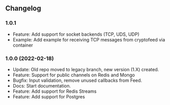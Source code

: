 ## Changelog

### 1.0.1
  * Feature: Add support for socket backends (TCP, UDS, UDP)
  * Example: Add example for receiving TCP messages from cryptofeed via container

### 1.0.0 (2022-02-18)
  * Update: Old repo moved to legacy branch, new version (1.X) created.
  * Feature: Support for public channels on Redis and Mongo
  * Bugfix: Input validation, remove unused callbacks from Feed.
  * Docs: Start documentation.
  * Feature: Add support for Redis Streams
  * Feature: Add support for Postgres

